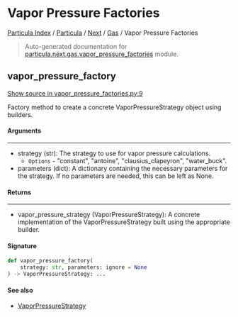 # Vapor Pressure Factories

[Particula Index](../../../README.md#particula-index) / [Particula](../../index.md#particula) / [Next](../index.md#next) / [Gas](./index.md#gas) / Vapor Pressure Factories

> Auto-generated documentation for [particula.next.gas.vapor_pressure_factories](../../../../../particula/next/gas/vapor_pressure_factories.py) module.

## vapor_pressure_factory

[Show source in vapor_pressure_factories.py:9](../../../../../particula/next/gas/vapor_pressure_factories.py#L9)

Factory method to create a concrete VaporPressureStrategy object using
builders.

#### Arguments

----
- strategy (str): The strategy to use for vapor pressure calculations.
  - `Options` - "constant", "antoine", "clausius_clapeyron", "water_buck".
- parameters (dict): A dictionary containing the necessary parameters for
    the strategy. If no parameters are needed, this can be left as None.

#### Returns

-------
- vapor_pressure_strategy (VaporPressureStrategy): A concrete
  implementation of the VaporPressureStrategy built using the appropriate
  builder.

#### Signature

```python
def vapor_pressure_factory(
    strategy: str, parameters: ignore = None
) -> VaporPressureStrategy: ...
```

#### See also

- [VaporPressureStrategy](./vapor_pressure_strategies.md#vaporpressurestrategy)
